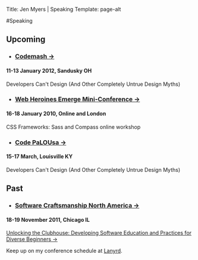 Title: Jen Myers | Speaking
Template: page-alt

#Speaking

## Upcoming

* ### [Codemash &#8594;](http://wwww.codemash.org)
#### 11-13 January 2012, Sandusky OH
Developers Can't Design (And Other Completely Untrue Design Myths)

* ### [Web Heroines Emerge Mini-Conference &#8594;](http://www.webheroines.com/emerge/)
#### 16-18 January 2010, Online and London
CSS Frameworks: Sass and Compass online workshop

* ### [Code PaLOUsa &#8594;](http://www.codepalousa.com)
#### 15-17 March, Louisville KY
Developers Can't Design (And Other Completely Untrue Design Myths)

## Past

* ### [Software Craftsmanship North America &#8594;](http://scna.softwarecraftsmanship.org)
#### 18-19 November 2011, Chicago IL
[Unlocking the Clubhouse: Developing Software Education and Practices for Diverse Beginners &#8594;](http://www.slideshare.net/antiheroine/unlocking-the-clubhouse-developing-software-education-and-practices-for-diverse-beginners)

Keep up on my conference schedule at [Lanyrd](http://lanyrd.com/profile/antiheroine/).